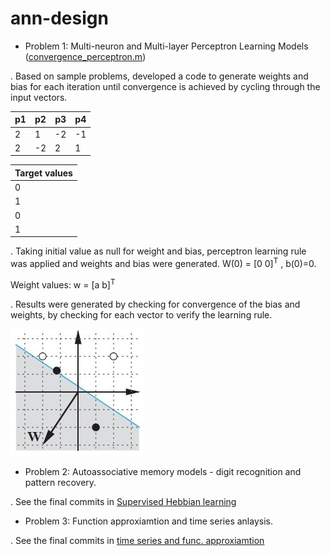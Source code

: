 # ann-design

* Problem 1: Multi-neuron and Multi-layer Perceptron Learning Models ([convergence_perceptron.m](convergence_perceptron.m))

. Based on sample problems, developed a code to generate weights and bias for each iteration until convergence is achieved by cycling through the input vectors.

| p1 | p2 | p3 | p4 |
| ------------- | ------------- | ------------- | ------------- |
| 2	| 1	| -2 | -1 |
| 2 | -2 | 2 | 1 |

| Target values |
| ------------- |
| 0 |
| 1 |
| 0 |
| 1 |

. Taking initial value as null for weight and bias, perceptron learning rule was applied and weights and bias were generated. W(0) = [0 0]<sup>T</sup> , b(0)=0.

Weight values: w = [a b]<sup>T</sup>

. Results were generated by checking for convergence of the bias and weights, by checking for each vector to verify the learning rule.

![Plot1](result_percep_plot.jpg)

* Problem 2: Autoassociative memory models - digit recognition and pattern recovery.

. See the final commits in [Supervised Hebbian learning](sup_hebb_learn)

* Problem 3: Function approxiamtion and time series anlaysis.

. See the final commits in [time series and func. approxiamtion](func_approx)
